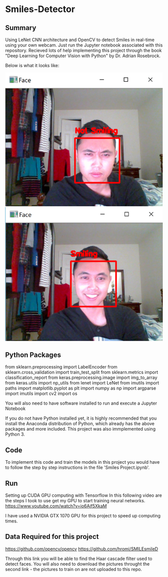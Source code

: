 # Smiles-Detector

## Summary

Using LeNet CNN architecture and OpenCV to detect Smiles in real-time using your own webcam. Just run the Jupyter notebook associated with this repository. Recieved lots of help implementing this project through the book "Deep Learning for Computer Vision with Python" by Dr. Adrian Rosebrock.

Below is what it looks like:

![alt text](https://github.com/JamesPNacino/Smiles-Detector/blob/master/Not%20Smiling.PNG)
![alt text](https://github.com/JamesPNacino/Smiles-Detector/blob/master/Smiling.PNG)

## Python Packages 

from sklearn.preprocessing import LabelEncoder
from sklearn.cross_validation import train_test_split
from sklearn.metrics import classification_report
from keras.preprocessing.image import img_to_array
from keras.utils import np_utils
from lenet import LeNet
from imutils import paths
import matplotlib.pyplot as plt
import numpy as np
import argparse
import imutils
import cv2
import os

You will also need to have software installed to run and execute a Jupyter Notebook

If you do not have Python installed yet, it is highly recommended that you install the Anaconda distribution of Python, which already has the above packages and more included. This project was also immplemented using Python 3.

## Code
To implement this code and train the models in this project you would have to follow the step by step instructions in the file 'Smiles Project.ipynb'.

## Run
Setting up CUDA GPU computing with Tensorflow
In this following video are the steps I took to use get my GPU to start training neural networks. https://www.youtube.com/watch?v=io6Ajf5XkaM

I have used a NVIDIA GTX 1070 GPU for this project to speed up computing times.

## Data Required for this project
https://github.com/opencv/opencv
https://github.com/hromi/SMILEsmileD

Through this link you will be able to find the Haar cascade filter used to detect faces. You will also need to download the pictures throught the second link - the pictures to train on are not uploaded to this repo.

